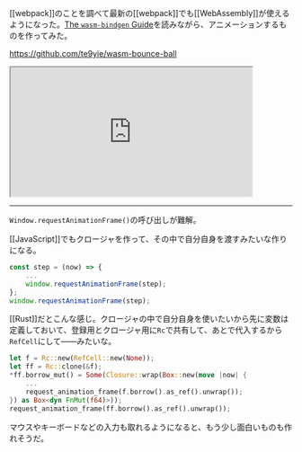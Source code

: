 [[webpack]]のことを調べて最新の[[webpack]]でも[[WebAssembly]]が使えるようになった。[The `wasm-bindgen` Guide](https://rustwasm.github.io/docs/wasm-bindgen/)を読みながら、アニメーションするものを作ってみた。

https://github.com/te9yie/wasm-bounce-ball

<iframe
    title="wasm-bounce-ball"
    width="430"
    height="230"
    src="https://te9yie.github.io/wasm-bounce-ball">
</iframe>

---

`Window.requestAnimationFrame()`の呼び出しが難解。

[[JavaScript]]でもクロージャを作って、その中で自分自身を渡すみたいな作りになる。

```javascript
const step = (now) => {
    ...
    window.requestAnimationFrame(step);
};
window.requestAnimationFrame(step);
```

[[Rust]]だとこんな感じ。クロージャの中で自分自身を使いたいから先に変数は定義しておいて、登録用とクロージャ用に`Rc`で共有して、あとで代入するから`RefCell`にして――みたいな。

```rust
let f = Rc::new(RefCell::new(None));
let ff = Rc::clone(&f);
*ff.borrow_mut() = Some(Closure::wrap(Box::new(move |now| {
    ...
    request_animation_frame(f.borrow().as_ref().unwrap());
}) as Box<dyn FnMut(f64)>));
request_animation_frame(ff.borrow().as_ref().unwrap());
```

マウスやキーボードなどの入力も取れるようになると、もう少し面白いものも作れそうだ。
